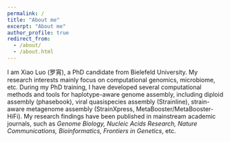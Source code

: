 ```yaml
---
permalink: /
title: "About me"
excerpt: "About me"
author_profile: true
redirect_from: 
  - /about/
  - /about.html
---
```


I am Xiao Luo (罗宵), a PhD candidate from Bielefeld University. My research interests mainly focus on computational genomics,  microbiome, etc. During my PhD training, I have developed several computational methods and tools for haplotype-aware genome assembly, including diploid assembly (phasebook), viral quasispecies assembly (Strainline), strain-aware metagenome assembly (StrainXpress, MetaBooster/MetaBooster-HiFi). My research findings have been published in mainstream academic journals, such as *Genome Biology, Nucleic Acids Research, Nature Communications, Bioinformatics, Frontiers in Genetics*, etc.

<!-- A data-driven personal website
======
xx
 -->
